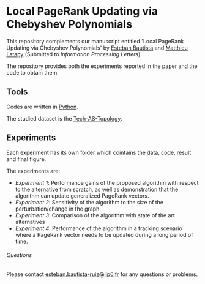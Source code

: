 # Local PageRank Updating via Chebyshev Polynomials

This repository complements our manuscript entitled 'Local PageRank Updating via Chebyshev Polynomials' by [Esteban Bautista](http://estbautista.com/) and [Matthieu Latapy](https://www-complexnetworks.lip6.fr/~latapy/) (Submitted to *Information Processing Letters*).

The repository provides both the experiments reported in the paper and the code to obtain them.

## Tools
Codes are written in [Python](https://www.python.org).

The studied dataset is the [Tech-AS-Topology](http://networkrepository.com/tech-as-topology.php).

## Experiments
Each experiment has its own folder which cointains the data, code, result and final figure.

The experiments are:
* *Experiment 1*: Performance gains of the proposed algorithm with respect to the alternative from scratch, as well as demonstration that the algorithm can update generalized PageRank vectors.
* *Experiment 2*: Sensitivity of the algorithm to the size of the perturbation/change in the graph
* *Experiment 3*: Comparison of the algorithm with state of the art alternatives 
* *Experiment 4*: Performance of the algorithm in a tracking scenario where a PageRank vector needs to be updated during a long period of time. 

###### Questions
Please contact [esteban.bautista-ruiz@lip6.fr](mailto:esteban.bautista-ruiz@lip6.fr) for any questions or problems.
